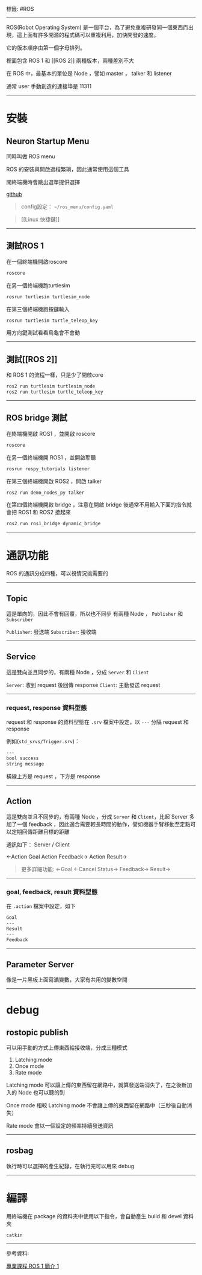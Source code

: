 標籤: #ROS 

---

ROS(Robot Operating System) 是一個平台，為了避免重複研發同一個東西而出現，這上面有許多開源的程式碼可以重複利用，加快開發的速度。

它的版本順序由第一個字母排列。

裡面包含 ROS 1 和 [[ROS 2]] 兩種版本，兩種差別不大

在 ROS 中，最基本的單位是 Node ，譬如 master ， talker 和 listener

通常 user 手動創造的連接埠是 11311

---

# 安裝

## Neuron Startup Menu

同時叫做 ROS menu

ROS 的安裝與開啟過程繁瑣，因此通常使用這個工具

開終端機時會跳出選單提供選擇

[github](https://github.com/Adlink-ROS/ros_menu)

> config設定：
> `~/ros_menu/config.yaml`

> [[Linux 快捷鍵]]

---

## 測試ROS 1

在一個終端機開啟roscore
```bash
roscore
```

在另一個終端機跑turtlesim
```bash
rosrun turtlesim turtlesim_node
```

在第三個終端機跑按鍵輸入
```bash
rosrun turtlesim turtle_teleop_key
```
用方向鍵測試看看烏龜會不會動

---

## 測試[[ROS 2]]

和 ROS 1 的流程一樣，只是少了開啟core

```bash
ros2 run turtlesim turtlesim_node
ros2 run turtlesim turtle_teleop_key
```

---

## ROS bridge 測試

在終端機開啟 ROS1 ，並開啟 roscore
```bash
roscore
```

在另一個終端機開 ROS1 ，並開啟聆聽
```bash
rosrun rospy_tutorials listener
```

在第三個終端機開啟 ROS2 ，開啟 talker
```bash
ros2 run demo_nodes_py talker
```

在第四個終端機開啟 bridge ，注意在開啟 bridge 後通常不用輸入下面的指令就會把 ROS1 和 ROS2 接起來
```bash
ros2 run ros1_bridge dynamic_bridge
```

---

# 通訊功能

ROS 的通訊分成四種，可以視情況挑需要的

---

## Topic

這是單向的，因此不會有回覆，所以也不同步
有兩種 Node ， `Publisher` 和 `Subscriber`

`Publisher`: 發送端
`Subscriber`: 接收端

---

## Service

這是雙向並且同步的，有兩種 Node ，分成 `Server` 和 `Client`

`Server`: 收到 request 後回傳 response
`Client`: 主動發送 request

---

### request, response 資料型態

request 和 response 的資料型態在 `.srv` 檔案中設定，以 `---` 分隔 request 和 response

例如(`std_srvs/Trigger.srv`)：
```bash
---
bool success
string message
```
橫線上方是 request ，下方是 response

---

## Action

這是雙向並且不同步的，有兩種 Node ，分成 `Server` 和 `Client`，比起 Server 多加了一個 feedback ，因此適合需要較長時間的動作，譬如機器手臂移動至定點可以定期回傳距離目標的距離

通訊如下：
Server / Client

<-Action Goal
Action Feedback->
Action Result->

> 更多詳細功能:
> <-Goal
> <-Cancel
> Status->
> Feedback->
> Result->

---

### goal, feedback, result 資料型態

在 `.action` 檔案中設定，如下

```bash
Goal
---
Result
---
Feedback
```

---

## Parameter Server

像是一片黑板上面寫滿變數，大家有共用的變數空間

---

# debug

## rostopic publish

可以用手動的方式上傳東西給接收端，分成三種模式

1. Latching mode
2. Once mode
3. Rate mode

Latching mode 可以讓上傳的東西留在網路中，就算發送端消失了，在之後新加入的 Node 也可以聽的到

Once mode 相較 Latching mode 不會讓上傳的東西留在網路中（三秒後自動消失）

Rate mode 會以一個設定的頻率持續發送資訊

---

## rosbag

執行時可以選擇的產生紀錄，在執行完可以用來 debug

---

# 編譯

用終端機在 package 的資料夾中使用以下指令，會自動產生 build 和 devel 資料夾

```bash
catkin
```

---

參考資料:

[專業課程 ROS 1 簡介 1](https://youtu.be/FX8HAkR7SFw)